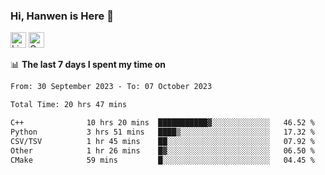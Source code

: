 ### Hi, Hanwen is Here 👋
<p>
	<a href="https://www.linkedin.com/in/liu-hanwen/"><img src="https://img.shields.io/badge/@hanwen-0A66C2?style=flat&logo=LinkedIn&logoColor=white" alt="Linkedin"  height="25px"/></a> 
	<a href="https://scholar.google.com/citations?user=HDF0su0AAAAJ"><img src="https://img.shields.io/badge/scholar-4385FE.svg?&style=plastic&logo=google-scholar&logoColor=white" alt="Google Scholar" height="25px"> </a>
</p>

📊 **The last 7 days I spent my time on** 
<!--START_SECTION:waka-->

```txt
From: 30 September 2023 - To: 07 October 2023

Total Time: 20 hrs 47 mins

C++              10 hrs 20 mins  ███████████▓░░░░░░░░░░░░░   46.52 %
Python           3 hrs 51 mins   ████▒░░░░░░░░░░░░░░░░░░░░   17.32 %
CSV/TSV          1 hr 45 mins    ██░░░░░░░░░░░░░░░░░░░░░░░   07.92 %
Other            1 hr 26 mins    █▓░░░░░░░░░░░░░░░░░░░░░░░   06.50 %
CMake            59 mins         █░░░░░░░░░░░░░░░░░░░░░░░░   04.45 %
```

<!--END_SECTION:waka-->


<!--
**david990917/david990917** is a ✨ _special_ ✨ repository because its `README.md` (this file) appears on your GitHub profile.

Here are some ideas to get you started:

- 🔭 I’m currently working on ...
- 🌱 I’m currently learning ...
- 👯 I’m looking to collaborate on ...
- 🤔 I’m looking for help with ...
- 💬 Ask me about ...
- 📫 How to reach me: ...
- 😄 Pronouns: ...
- ⚡ Fun fact: ...
-->
